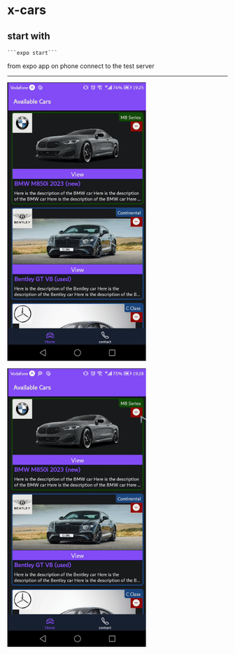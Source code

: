 # x-cars

## start with 

    ```expo start```

from expo app on phone connect to the test server

<hr/>

![gif](Documentation/run.gif)

![gif](Documentation/deleteAndEmpty.gif)
